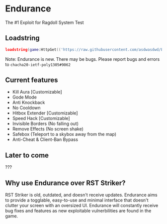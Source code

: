# Endurance
The #1 Exploit for Ragdoll System Test

## Loadstring
```lua
loadstring(game:HttpGet(('https://raw.githubusercontent.com/asdwasdwd/Endurance/main/Endurance.lua')))()
```

Note: Endurance is new. There may be bugs. Please report bugs and errors to `chacha20-ietf-poly1305#9062`

## Current features
- Kill Aura [Customizable]
- Gode Mode
- Anti Knockback
- No Cooldown
- Hitbox Extender [Customizable]
- Speed Hack [Customizable]
- Invisible Borders (No falling out)
- Remove Effects (No screen shake)
- Safebox (Teleport to a skybox away from the map)
- Anti-Cheat & Client-Ban Bypass

## Later to come
???

## Why use Endurance over RST Striker?
RST Striker is old, outdated, and doesn't receive updates. Endurance aims to provide a togglable, easy-to-use and minimal interface that doesn't clutter your screen with an oversized UI. Endurance will constantly receive bug fixes and features as new exploitable vulnerbilities are found in the game.
